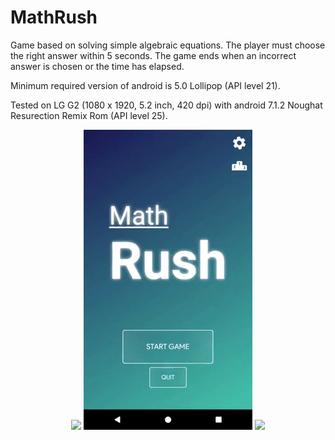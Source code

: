# MathRush
Game based on solving simple algebraic equations.
The player must choose the right answer within 5 seconds. The game ends when an incorrect answer is chosen or the time has elapsed.

Minimum required version of android is 5.0 Lollipop (API level 21).

Tested on LG G2 (1080 x 1920, 5.2 inch, 420 dpi) with android 7.1.2 Noughat Resurection Remix Rom (API level 25).

<p align="center">
<img src="https://github.com/divid3d/MathRush/blob/master/img/settings.gif?raw=true"/>
<img src="https://github.com/divid3d/MathRush/blob/master/img/leaderboard.gif?raw=true"/>
<img src="https://github.com/divid3d/MathRush/blob/master/img/gameplay.gif?raw=true"/>
</p>
